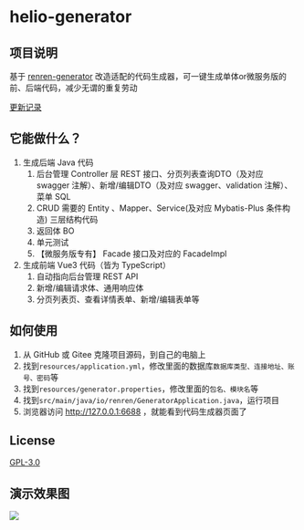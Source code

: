 # helio-generator

## 项目说明
基于 [renren-generator](https://gitee.com/renrenio/renren-generator) 改造适配的代码生成器，可一键生成单体or微服务版的前、后端代码，减少无谓的重复劳动

[更新记录](CHANGELOG.md)

## 它能做什么？
1. 生成后端 Java 代码
   1. 后台管理 Controller 层 REST 接口、分页列表查询DTO（及对应 swagger 注解）、新增/编辑DTO（及对应 swagger、validation 注解）、菜单 SQL
   2. CRUD 需要的 Entity 、Mapper、Service(及对应 Mybatis-Plus 条件构造) 三层结构代码
   3. 返回体 BO
   4. 单元测试
   5. 【微服务版专有】 Facade 接口及对应的 FacadeImpl
2. 生成前端 Vue3 代码（皆为 TypeScript）
   1. 自动指向后台管理 REST API
   2. 新增/编辑请求体、通用响应体
   3. 分页列表页、查看详情表单、新增/编辑表单等
   
## 如何使用

1. 从 GitHub 或 Gitee 克隆项目源码，到自己的电脑上
2. 找到`resources/application.yml`，修改里面的数据库`数据库类型、连接地址、账号、密码`等
3. 找到`resources/generator.properties`，修改里面的`包名、模块名`等
4. 找到`src/main/java/io/renren/GeneratorApplication.java`，运行项目
5. 浏览器访问 http://127.0.0.1:6688 ，就能看到代码生成器页面了

## License
[GPL-3.0](./LICENSE)

## 演示效果图
![](.readme_static/helio-generator-1.JPG)
